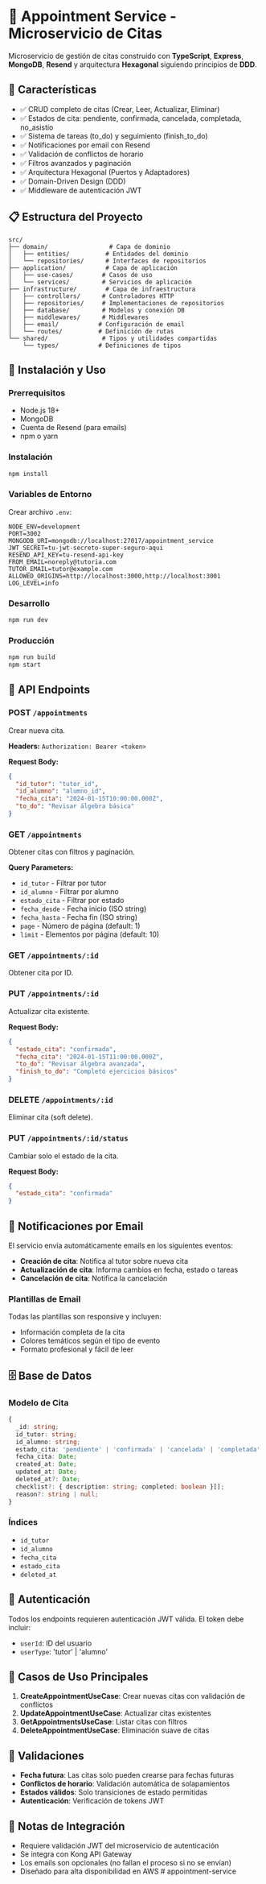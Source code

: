 # 📅 Appointment Service - Microservicio de Citas

Microservicio de gestión de citas construido con **TypeScript**, **Express**, **MongoDB**, **Resend** y arquitectura **Hexagonal** siguiendo principios de **DDD**.

## 🚀 Características

- ✅ CRUD completo de citas (Crear, Leer, Actualizar, Eliminar)
- ✅ Estados de cita: pendiente, confirmada, cancelada, completada, no_asistio
- ✅ Sistema de tareas (to_do) y seguimiento (finish_to_do)
- ✅ Notificaciones por email con Resend
- ✅ Validación de conflictos de horario
- ✅ Filtros avanzados y paginación
- ✅ Arquitectura Hexagonal (Puertos y Adaptadores)
- ✅ Domain-Driven Design (DDD)
- ✅ Middleware de autenticación JWT

## 📋 Estructura del Proyecto

```
src/
├── domain/                 # Capa de dominio
│   ├── entities/          # Entidades del dominio
│   └── repositories/      # Interfaces de repositorios
├── application/           # Capa de aplicación
│   ├── use-cases/        # Casos de uso
│   └── services/         # Servicios de aplicación
├── infrastructure/        # Capa de infraestructura
│   ├── controllers/      # Controladores HTTP
│   ├── repositories/     # Implementaciones de repositorios
│   ├── database/         # Modelos y conexión DB
│   ├── middlewares/      # Middlewares
│   ├── email/           # Configuración de email
│   └── routes/          # Definición de rutas
└── shared/               # Tipos y utilidades compartidas
    └── types/           # Definiciones de tipos
```

## 🔧 Instalación y Uso

### Prerrequisitos
- Node.js 18+
- MongoDB
- Cuenta de Resend (para emails)
- npm o yarn

### Instalación
```bash
npm install
```

### Variables de Entorno
Crear archivo `.env`:

```env
NODE_ENV=development
PORT=3002
MONGODB_URI=mongodb://localhost:27017/appointment_service
JWT_SECRET=tu-jwt-secreto-super-seguro-aqui
RESEND_API_KEY=tu-resend-api-key
FROM_EMAIL=noreply@tutoria.com
TUTOR_EMAIL=tutor@example.com
ALLOWED_ORIGINS=http://localhost:3000,http://localhost:3001
LOG_LEVEL=info
```

### Desarrollo
```bash
npm run dev
```

### Producción
```bash
npm run build
npm start
```

## 📡 API Endpoints

### POST `/appointments`
Crear nueva cita.

**Headers:** `Authorization: Bearer <token>`

**Request Body:**
```json
{
  "id_tutor": "tutor_id",
  "id_alumno": "alumno_id", 
  "fecha_cita": "2024-01-15T10:00:00.000Z",
  "to_do": "Revisar álgebra básica"
}
```

### GET `/appointments`
Obtener citas con filtros y paginación.

**Query Parameters:**
- `id_tutor` - Filtrar por tutor
- `id_alumno` - Filtrar por alumno  
- `estado_cita` - Filtrar por estado
- `fecha_desde` - Fecha inicio (ISO string)
- `fecha_hasta` - Fecha fin (ISO string)
- `page` - Número de página (default: 1)
- `limit` - Elementos por página (default: 10)

### GET `/appointments/:id`
Obtener cita por ID.

### PUT `/appointments/:id`
Actualizar cita existente.

**Request Body:**
```json
{
  "estado_cita": "confirmada",
  "fecha_cita": "2024-01-15T11:00:00.000Z",
  "to_do": "Revisar álgebra avanzada",
  "finish_to_do": "Completó ejercicios básicos"
}
```

### DELETE `/appointments/:id`
Eliminar cita (soft delete).

### PUT `/appointments/:id/status`
Cambiar solo el estado de la cita.

**Request Body:**
```json
{
  "estado_cita": "confirmada"
}
```

## 📧 Notificaciones por Email

El servicio envía automáticamente emails en los siguientes eventos:

- **Creación de cita**: Notifica al tutor sobre nueva cita
- **Actualización de cita**: Informa cambios en fecha, estado o tareas
- **Cancelación de cita**: Notifica la cancelación

### Plantillas de Email

Todas las plantillas son responsive y incluyen:
- Información completa de la cita
- Colores temáticos según el tipo de evento
- Formato profesional y fácil de leer

## 🗄️ Base de Datos

### Modelo de Cita
```typescript
{
  _id: string;
  id_tutor: string;
  id_alumno: string;
  estado_cita: 'pendiente' | 'confirmada' | 'cancelada' | 'completada' | 'no_asistio';
  fecha_cita: Date;
  created_at: Date;
  updated_at: Date;
  deleted_at?: Date;
  checklist?: { description: string; completed: boolean }[];
  reason?: string | null;
}
```

### Índices
- `id_tutor`
- `id_alumno`
- `fecha_cita`
- `estado_cita`
- `deleted_at`

## 🔐 Autenticación

Todos los endpoints requieren autenticación JWT válida. El token debe incluir:
- `userId`: ID del usuario
- `userType`: 'tutor' | 'alumno'

## 🚀 Casos de Uso Principales

1. **CreateAppointmentUseCase**: Crear nuevas citas con validación de conflictos
2. **UpdateAppointmentUseCase**: Actualizar citas existentes
3. **GetAppointmentsUseCase**: Listar citas con filtros
4. **DeleteAppointmentUseCase**: Eliminación suave de citas

## 🧪 Validaciones

- **Fecha futura**: Las citas solo pueden crearse para fechas futuras
- **Conflictos de horario**: Validación automática de solapamientos
- **Estados válidos**: Solo transiciones de estado permitidas
- **Autenticación**: Verificación de tokens JWT

## 📝 Notas de Integración

- Requiere validación JWT del microservicio de autenticación
- Se integra con Kong API Gateway
- Los emails son opcionales (no fallan el proceso si no se envían)
- Diseñado para alta disponibilidad en AWS # appointment-service
